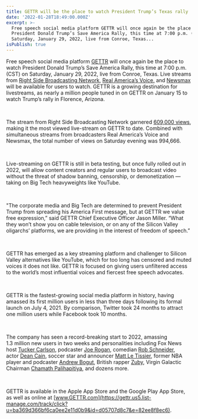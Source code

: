 ```yaml
---
title: GETTR will be the place to watch President Trump’s Texas rally
date: '2022-01-28T18:49:00.000Z'
excerpt: >-
  Free speech social media platform GETTR will once again be the place to watch
  President Donald Trump’s Save America Rally, this time at 7:00 p.m. (CST) on
  Saturday, January 29, 2022, live from Conroe, Texas...
isPublish: true
---
```


Free speech social media platform [GETTR](https://gettr.us5.list-manage.com/track/click?u=ba369d366bf6ca0ee2e11d0b9&id=0d2a429a44&e=82ee8f8ec6) will once again be the place to watch President Donald Trump’s Save America Rally, this time at 7:00 p.m. (CST) on Saturday, January 29, 2022, live from Conroe, Texas. Live streams from [Right Side Broadcasting Network](https://gettr.com/user/rsbnetwork), [Real America’s Voice,](https://gettr.com/user/realamvoice) and [Newsmax](https://gettr.com/user/newsmax) will be available for users to watch. GETTR is a growing destination for livestreams, as nearly a million people tuned in on GETTR on January 15 to watch Trump’s rally in Florence, Arizona.

 

The stream from Right Side Broadcasting Network garnered [609,000 views](https://gettr.us5.list-manage.com/track/click?u=ba369d366bf6ca0ee2e11d0b9&id=5d032971ca&e=82ee8f8ec6), making it the most viewed live-stream on GETTR to date. Combined with simultaneous streams from broadcasters Real America’s Voice and Newsmax, the total number of views on Saturday evening was 994,666.

 

Live-streaming on GETTR is still in beta testing, but once fully rolled out in 2022, will allow content creators and regular users to broadcast video without the threat of shadow banning, censorship, or demonetization — taking on Big Tech heavyweights like YouTube.

 

"The corporate media and Big Tech are determined to prevent President Trump from spreading his America First message, but at GETTR we value free expression,” said GETTR Chief Executive Officer Jason Miller. “What they won’t show you on cable television, or on any of the Silicon Valley oligarchs’ platforms, we are providing in the interest of freedom of speech.”

 

GETTR has emerged as a key streaming platform and challenger to Silicon Valley alternatives like YouTube, which for too long has censored and muted voices it does not like. GETTR is focused on giving users unfiltered access to the world’s most influential voices and fiercest free speech advocates. 

 

GETTR is the fastest-growing social media platform in history, having amassed its first million users in less than three days following its formal launch on July 4, 2021. By comparison, Twitter took 24 months to attract one million users while Facebook took 10 months.

 

The company has seen a record-breaking start to 2022, amassing 1.3 million new users in two weeks and personalities including Fox News host [Tucker Carlson](https://gettr.us5.list-manage.com/track/click?u=ba369d366bf6ca0ee2e11d0b9&id=f0492111d0&e=82ee8f8ec6), podcaster [Joe Rogan](https://gettr.us5.list-manage.com/track/click?u=ba369d366bf6ca0ee2e11d0b9&id=f9696b7047&e=82ee8f8ec6), comedian [Rob Schneider](https://gettr.us5.list-manage.com/track/click?u=ba369d366bf6ca0ee2e11d0b9&id=254defa957&e=82ee8f8ec6), actor [Dean Cain](https://gettr.us5.list-manage.com/track/click?u=ba369d366bf6ca0ee2e11d0b9&id=31c6e622ed&e=82ee8f8ec6), soccer star and announcer [Matt Le Tissier](https://gettr.us5.list-manage.com/track/click?u=ba369d366bf6ca0ee2e11d0b9&id=8e2909c808&e=82ee8f8ec6), former NBA player and podcaster [Andrew Bogut](https://gettr.us5.list-manage.com/track/click?u=ba369d366bf6ca0ee2e11d0b9&id=726bdb28c4&e=82ee8f8ec6), British rapper [Zuby](https://gettr.us5.list-manage.com/track/click?u=ba369d366bf6ca0ee2e11d0b9&id=76d64ad015&e=82ee8f8ec6), Virgin Galactic Chairman [Chamath Palihapitiya](https://gettr.us5.list-manage.com/track/click?u=ba369d366bf6ca0ee2e11d0b9&id=590054f3c3&e=82ee8f8ec6), and dozens more.

 

GETTR is available in the Apple App Store and the Google Play App Store, as well as online at [www.GETTR.com](https://gettr.us5.list-manage.com/track/click?u=ba369d366bf6ca0ee2e11d0b9&id=d05707d8c7&e=82ee8f8ec6).
